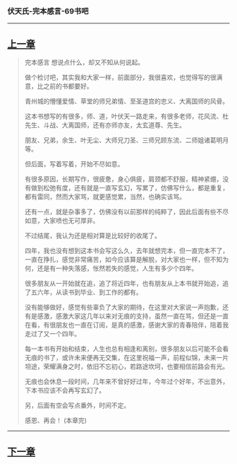 ### 伏天氏-完本感言-69书吧

--------
[上一章](./7df5ae372b55943a23b5eab00c1d36ae.md)
--------


>
>
>
>完本感言
>想说点什么，却又不知从何说起。
>
>做个检讨吧，其实我和大家一样，前面部分，我很喜欢，也觉得写的很满意，比之前的书都要好。
>
>青州城的懵懂爱情、草堂的师兄弟情、至圣道宫的忠义、大离国师的风骨。
>
>这本书想写的有很多，师、道，叶伏天一路走来，有很多老师，花风流、杜先生、斗战、大离国师，还有亦师亦友，太玄道尊、先生。
>
>朋友、兄弟，余生、叶无尘、大师兄刀圣、三师兄顾东流、二师姐诸葛明月等。
>
>但后面，写着写着，开始不尽如意。
>
>有很多原因，长期写作，很疲惫，身心俱疲，肩颈都不舒服，精神紧绷，没有做到松弛有度，还有就是一直写玄幻，写累了，仿佛写什么，都是重复，都有雷同，然而大家骂，就更感觉累，当然，也确实该骂。
>
>还有一点，就是杂事多了，仿佛没有以前那样的纯粹了，因此后面有些不尽如意，大家喷也无可厚非。
>
>不过结尾，我认为还是相对算是比较好的收尾了。
>
>四年，我也没有想到这本书会写这么久，去年就想完本，但一直完本不了，一直在挣扎，感觉非常痛苦，如今应该算是解脱，对大家也一样，但不知为何，还是有一种失落感，怅然若失的感觉，人生有多少个四年。
>
>很多朋友从一开始就在追，追了将近四年，也有朋友从上本书就开始追，追了五六年，从读书到毕业、到工作的都有。
>
>没有能够做好，感觉有些辜负了大家的期待，在这里对大家说一声抱歉，还有是感激，感激大家这几年以来对无痕的支持，虽然一直在骂，但还是一直在看，有很朋友也一直在订阅，是真的感激，感谢大家的青春陪伴，陪着我走过了又一个四年。
>
>每一本书有开始和结束，人生也总有相逢和离别，很多朋友以后可能不会看无痕的书了，或许未来便再无交集，在这里祝福一声，前程似锦，未来一片坦途，荣耀满身之时，依旧不忘初心，若路途坎坷，也要相信前路会有光。
>
>无痕也会休息一段时间，几年来不曾好好过年，今年过个好年，不出意外，下本书应该不会再写玄幻了。
>
>另，后面有空会写点番外，时间不定。
>
>感恩、再会！
>(本章完)
>
>

--------
[下一章](./32fb00c0907b4aefc5ebff26c8bf3ebb.md)
--------
